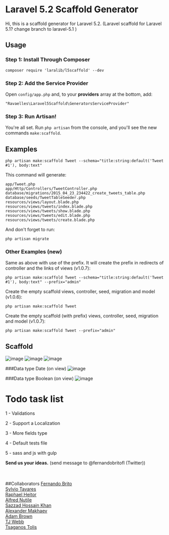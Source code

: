 # Laravel 5.2 Scaffold Generator


Hi, this is a scaffold generator for Laravel 5.2. (Laravel scaffold for Laravel 5.1? change branch to laravel-5.1 )



## Usage

### Step 1: Install Through Composer

```
composer require 'laralib/l5scaffold' --dev
```

### Step 2: Add the Service Provider

Open `config/app.php` and, to your **providers** array at the bottom, add:

```
"Ravaelles\Laravel5Scaffold\GeneratorsServiceProvider"
```

### Step 3: Run Artisan!

You're all set. Run `php artisan` from the console, and you'll see the new commands `make:scaffold`.

## Examples


```
php artisan make:scaffold Tweet --schema="title:string:default('Tweet #1'), body:text"
```
This command will generate:

```
app/Tweet.php
app/Http/Controllers/TweetController.php
database/migrations/2015_04_23_234422_create_tweets_table.php
database/seeds/TweetTableSeeder.php
resources/views/layout.blade.php
resources/views/tweets/index.blade.php
resources/views/tweets/show.blade.php
resources/views/tweets/edit.blade.php
resources/views/tweets/create.blade.php
```
And don't forget to run:

```
php artisan migrate
```

### Other Examples (new)

Same as above with use of the prefix. It will create the prefix in redirects of controller and the links of views (v1.0.7):
```
php artisan make:scaffold Tweet --schema="title:string:default('Tweet #1'), body:text" --prefix="admin"
```
Create the empty scaffold views, controller, seed, migration and model (v1.0.6):
```
php artisan make:scaffold Tweet
```
Create the empty scaffold (with prefix) views, controller, seed, migration and model (v1.0.7):
```
php artisan make:scaffold Tweet --prefix="admin"
```

## Scaffold
![image](http://i62.tinypic.com/11maveb.png)
![image](http://i58.tinypic.com/eqchat.png)
![image](http://i62.tinypic.com/20h7k8n.png)

###Data type Date (on view)
![image](http://i65.tinypic.com/29wooxl.png) 

###Data type Boolean (on view)
![image](http://i65.tinypic.com/afehl5.jpg)




# Todo task list
1 - Validations

2 - Support a Localization

3 - More fields type

4 - Default tests file

5 - sass and js with gulp

**Send us your ideas.** (send message to @fernandobritofl (Twitter))


<br/><br/>
##Collaborators
 [Fernando Brito](https://github.com/fernandobritofl "fernandobritofl")
 <br/>[Sylvio Tavares](https://github.com/sylviot "Sylviot")
 <br/>[Raphael Heitor](https://github.com/raphaelheitor "raphaelheitor")
 <br/>[Alfred Nutile](https://github.com/alnutile "alnutile")
 <br/>[Sazzad Hossain Khan](https://github.com/itsazzad "itsazzad")
 <br/>[Alexander Makhaev](https://github.com/mankms "mankms")
 <br/>[Adam Brown](https://github.com/DeftNerd "DeftNerd")
 <br/>[TJ Webb](https://github.com/webbtj "webbtj")
 <br/>[Tsaganos Tolis](https://github.com/Dev-Force "Dev-Force")
